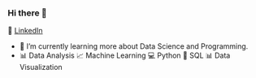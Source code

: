 ### Hi there 👋
:office: [LinkedIn](https://www.linkedin.com/in/shrustigasr/)
- 🌱 I’m currently learning more about Data Science and Programming.
- :bar_chart: Data Analysis
:chart_with_upwards_trend: Machine Learning
:computer: Python
:file_folder: SQL
:bar_chart: Data Visualization

<!--
**ShrustigaSR/ShrustigaSR** is a ✨ _special_ ✨ repository because its `README.md` (this file) appears on your GitHub profile.

Here are some ideas to get you started:

- 🔭 I’m currently working on ...
- 🌱 I’m currently learning ...
- 👯 I’m looking to collaborate on ...
- 🤔 I’m looking for help with ...
- 💬 Ask me about ...
- 📫 How to reach me: ...
- 😄 Pronouns: ...
- ⚡ Fun fact: ...
-->
